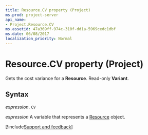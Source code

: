 ```yaml
---
title: Resource.CV property (Project)
ms.prod: project-server
api_name:
- Project.Resource.CV
ms.assetid: 47a369ff-974c-310f-dd1a-5969cedc1dbf
ms.date: 06/08/2017
localization_priority: Normal
---
```



# Resource.CV property (Project)

Gets the cost variance for a  **Resource**. Read-only **Variant**.


## Syntax

_expression_. `CV`

_expression_ A variable that represents a [Resource](./Project.Resource.md) object.

[!include[Support and feedback](~/includes/feedback-boilerplate.md)]
